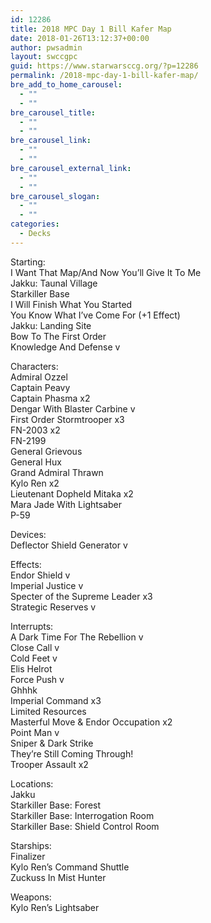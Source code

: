 ```yaml
---
id: 12286
title: 2018 MPC Day 1 Bill Kafer Map
date: 2018-01-26T13:12:37+00:00
author: pwsadmin
layout: swccgpc
guid: https://www.starwarsccg.org/?p=12286
permalink: /2018-mpc-day-1-bill-kafer-map/
bre_add_to_home_carousel:
  - ""
  - ""
bre_carousel_title:
  - ""
  - ""
bre_carousel_link:
  - ""
  - ""
bre_carousel_external_link:
  - ""
  - ""
bre_carousel_slogan:
  - ""
  - ""
categories:
  - Decks
---
```

Starting:  
I Want That Map/And Now You’ll Give It To Me  
Jakku: Taunal Village  
Starkiller Base  
I Will Finish What You Started  
You Know What I’ve Come For (+1 Effect)  
Jakku: Landing Site  
Bow To The First Order  
Knowledge And Defense v

Characters:  
Admiral Ozzel  
Captain Peavy  
Captain Phasma x2  
Dengar With Blaster Carbine v  
First Order Stormtrooper x3  
FN-2003 x2  
FN-2199  
General Grievous  
General Hux  
Grand Admiral Thrawn  
Kylo Ren x2  
Lieutenant Dopheld Mitaka x2  
Mara Jade With Lightsaber  
P-59

Devices:  
Deflector Shield Generator v

Effects:  
Endor Shield v  
Imperial Justice v  
Specter of the Supreme Leader x3  
Strategic Reserves v

Interrupts:  
A Dark Time For The Rebellion v  
Close Call v  
Cold Feet v  
Elis Helrot  
Force Push v  
Ghhhk  
Imperial Command x3  
Limited Resources  
Masterful Move & Endor Occupation x2  
Point Man v  
Sniper & Dark Strike  
They’re Still Coming Through!  
Trooper Assault x2

Locations:  
Jakku  
Starkiller Base: Forest  
Starkiller Base: Interrogation Room  
Starkiller Base: Shield Control Room

Starships:  
Finalizer  
Kylo Ren’s Command Shuttle  
Zuckuss In Mist Hunter

Weapons:  
Kylo Ren’s Lightsaber